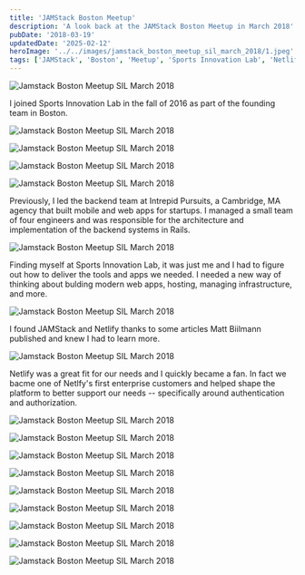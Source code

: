 ```yaml
---
title: 'JAMStack Boston Meetup'
description: 'A look back at the JAMStack Boston Meetup in March 2018'
pubDate: '2018-03-19'
updatedDate: '2025-02-12'
heroImage: '../../images/jamstack_boston_meetup_sil_march_2018/1.jpeg'
tags: ['JAMStack', 'Boston', 'Meetup', 'Sports Innovation Lab', 'Netlify']
---
```


![Jamstack Boston Meetup SIL March 2018](../../images/jamstack_boston_meetup_sil_march_2018/1.jpeg)

I joined Sports Innovation Lab in the fall of 2016 as part of the founding team in Boston.

![Jamstack Boston Meetup SIL March 2018](../../images/jamstack_boston_meetup_sil_march_2018/2.jpeg)

![Jamstack Boston Meetup SIL March 2018](../../images/jamstack_boston_meetup_sil_march_2018/3.jpeg)

![Jamstack Boston Meetup SIL March 2018](../../images/jamstack_boston_meetup_sil_march_2018/4.jpeg)

![Jamstack Boston Meetup SIL March 2018](../../images/jamstack_boston_meetup_sil_march_2018/5.jpeg)

Previously, I led the backend team at Intrepid Pursuits, a Cambridge, MA agency that built mobile and web apps for startups. I managed a small team of four engineers and was responsible for the architecture and implementation of the backend systems in Rails.

![Jamstack Boston Meetup SIL March 2018](../../images/jamstack_boston_meetup_sil_march_2018/6.jpeg)

Finding myself at Sports Innovation Lab, it was just me and I had to figure out how to deliver the tools and apps we needed. I needed a new way of thinking about bulding modern web apps, hosting, managing infrastructure, and more.

![Jamstack Boston Meetup SIL March 2018](../../images/jamstack_boston_meetup_sil_march_2018/7.jpeg)

I found JAMStack and Netlify thanks to some articles Matt Biilmann published and knew I had to learn more.

![Jamstack Boston Meetup SIL March 2018](../../images/jamstack_boston_meetup_sil_march_2018/8.jpeg)

Netlify was a great fit for our needs and I quickly became a fan. In fact we bacme one of Netlfy's first enterprise customers and helped shape the platform to better support our needs -- specifically around authentication and authorization.

![Jamstack Boston Meetup SIL March 2018](../../images/jamstack_boston_meetup_sil_march_2018/9.jpeg)

![Jamstack Boston Meetup SIL March 2018](../../images/jamstack_boston_meetup_sil_march_2018/10.jpeg)

![Jamstack Boston Meetup SIL March 2018](../../images/jamstack_boston_meetup_sil_march_2018/11.jpeg)

![Jamstack Boston Meetup SIL March 2018](../../images/jamstack_boston_meetup_sil_march_2018/12.jpeg)

![Jamstack Boston Meetup SIL March 2018](../../images/jamstack_boston_meetup_sil_march_2018/13.jpeg)

![Jamstack Boston Meetup SIL March 2018](../../images/jamstack_boston_meetup_sil_march_2018/14.jpeg)

![Jamstack Boston Meetup SIL March 2018](../../images/jamstack_boston_meetup_sil_march_2018/15.jpeg)

![Jamstack Boston Meetup SIL March 2018](../../images/jamstack_boston_meetup_sil_march_2018/16.jpeg)

![Jamstack Boston Meetup SIL March 2018](../../images/jamstack_boston_meetup_sil_march_2018/17.jpeg)
